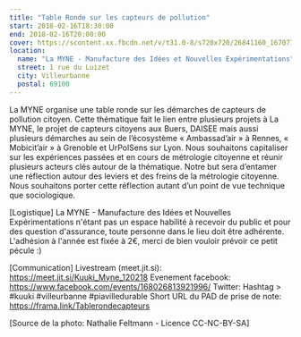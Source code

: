 ```yaml
---
title: "Table Ronde sur les capteurs de pollution"
start: 2018-02-16T18:30:00
end: 2018-02-16T20:00:00
cover: https://scontent.xx.fbcdn.net/v/t31.0-8/s720x720/26841160_1670771906316602_7823442391251160495_o.jpg?oh=ecbaa86f61758577fef416821e1edc5e&oe=5B15B127
location:
  name: "La MYNE - Manufacture des Idées et Nouvelles Expérimentations"
  street: 1 rue du Luizet
  city: Villeurbanne
  postal: 69100
---
```

 La MYNE organise une table ronde sur les démarches de capteurs de pollution citoyen. Cette thématique fait le lien entre plusieurs projets à La MYNE, le projet de capteurs citoyens aux Buers,  DAISEE mais aussi plusieurs démarches au sein de l’écosystème « Ambassad’air » à Rennes, « Mobicit’air » à Grenoble et UrPolSens sur Lyon.
Nous souhaitons capitaliser sur les expériences passées et en cours de métrologie citoyenne et réunir plusieurs acteurs clés autour de la thématique. Notre but sera d’entamer une réflection autour des leviers et des freins de la métrologie citoyenne. Nous souhaitons porter cette réflection autant d’un point de vue technique que sociologique.

[Logistique]
La MYNE - Manufacture des Idées et Nouvelles Expérimentations n'étant pas un espace habilité à recevoir du public et pour des question d'assurance, toute personne dans le lieu doit être adhérente. L'adhésion à l'année est fixée à 2€, merci de bien vouloir prévoir ce petit pécule :)

[Communication]
Livestream (meet.jit.si): https://meet.jit.si/Kuuki_Myne_120218
Evenement facebook: https://www.facebook.com/events/168026813921996/
Twitter: Hashtag > #kuuki #villeurbanne #piavilledurable
Short URL du PAD de prise de note: https://frama.link/Tablerondecapteurs


[Source de la photo: Nathalie Feltmann - Licence CC-NC-BY-SA]
